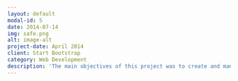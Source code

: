 ```yaml
---
layout: default
modal-id: 5
date: 2014-07-14
img: safe.png
alt: image-alt
project-date: April 2014
client: Start Bootstrap
category: Web Development
description: 'The main objectives of this project was to create and manage a dataset using SQL. I demonstrated key database operations such as table creation with constraints, data import from CSV files, JOIN operations, data querying, and performing calculations while explaining my process to beginner and intermediate SQL learners. I was able to efficiently organize and analyze data from these practice datasets which enabled me to extract valuable insights. Watch the full video on YouTube here:' <a href='https://www.youtube.com/watch?v=MwxCgEfSYq8' target='_blank'>Books and Sales in PostgreSQL</a>
---
```


